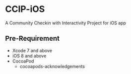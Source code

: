 # CCIP-iOS

A Community Checkin with Interactivity Project for iOS app

## Pre-Requirement

* Xcode 7 and above
* iOS 8 and above
* CocoaPod
	* cocoapods-acknowledgements
